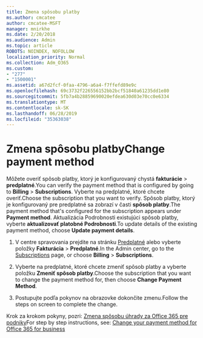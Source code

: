```yaml
---
title: Zmena spôsobu platby
ms.author: cmcatee
author: cmcatee-MSFT
manager: mnirkhe
ms.date: 2/20/2018
ms.audience: Admin
ms.topic: article
ROBOTS: NOINDEX, NOFOLLOW
localization_priority: Normal
ms.collection: Adm_O365
ms.custom:
- "277"
- "1500001"
ms.assetid: a67d2fcf-0faa-4796-a6a4-f7ffefd89e9c
ms.openlocfilehash: 69c3732f226556152bb2bcf51840a61235dd1e80
ms.sourcegitcommit: 5fb7a4b28859690020efdea630d03e70cc0e6334
ms.translationtype: MT
ms.contentlocale: sk-SK
ms.lasthandoff: 06/28/2019
ms.locfileid: "35363038"
---
```

# <a name="change-payment-method"></a><span data-ttu-id="d0ef7-102">Zmena spôsobu platby</span><span class="sxs-lookup"><span data-stu-id="d0ef7-102">Change payment method</span></span>

<span data-ttu-id="d0ef7-103">Môžete overiť spôsob platby, ktorý je konfigurovaný chystá **fakturácie** \> **predplatné**.</span><span class="sxs-lookup"><span data-stu-id="d0ef7-103">You can verify the payment method that is configured by going to **Billing** \> **Subscriptions**.</span></span> <span data-ttu-id="d0ef7-104">Vyberte na predplatné, ktoré chcete overiť.</span><span class="sxs-lookup"><span data-stu-id="d0ef7-104">Choose the subscription that you want to verify.</span></span> <span data-ttu-id="d0ef7-105">Spôsob platby, ktorý je konfigurovaný pre predplatné sa zobrazí v časti **spôsob platby**.</span><span class="sxs-lookup"><span data-stu-id="d0ef7-105">The payment method that's configured for the subscription appears under **Payment method**.</span></span> <span data-ttu-id="d0ef7-106">Aktualizácia Podrobnosti existujúci spôsob platby, vyberte **aktualizovať platobné Podrobnosti**.</span><span class="sxs-lookup"><span data-stu-id="d0ef7-106">To update details of the existing payment method, choose **Update payment details**.</span></span>
  
1. <span data-ttu-id="d0ef7-107">V centre spravovania prejdite na stránku [Predplatné](https://go.microsoft.com/fwlink/p/?linkid=842054) alebo vyberte položky **Fakturácia** \> **Predplatné**.</span><span class="sxs-lookup"><span data-stu-id="d0ef7-107">In the Admin center, go to the [Subscriptions](https://go.microsoft.com/fwlink/p/?linkid=842054) page, or choose **Billing** \> **Subscriptions**.</span></span>

2. <span data-ttu-id="d0ef7-108">Vyberte na predplatné, ktoré chcete zmeniť spôsob platby a vyberte položku **Zmeniť spôsob platby**.</span><span class="sxs-lookup"><span data-stu-id="d0ef7-108">Choose the subscription that you want to change the payment method for, then choose **Change Payment Method**.</span></span>

3. <span data-ttu-id="d0ef7-109">Postupujte podľa pokynov na obrazovke dokončite zmenu.</span><span class="sxs-lookup"><span data-stu-id="d0ef7-109">Follow the steps on screen to complete the change.</span></span>

<span data-ttu-id="d0ef7-110">Krok za krokom pokyny, pozri: [Zmena spôsobu úhrady za Office 365 pre podniky](https://support.office.com/article/8652f539-3123-4a8f-b9bd-6aa2f0e0372d)</span><span class="sxs-lookup"><span data-stu-id="d0ef7-110">For step by step instructions, see: [Change your payment method for Office 365 for business](https://support.office.com/article/8652f539-3123-4a8f-b9bd-6aa2f0e0372d)</span></span>
  